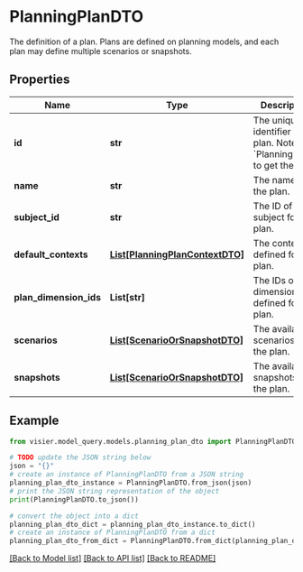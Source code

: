 # PlanningPlanDTO

The definition of a plan. Plans are defined on planning models, and each plan may define multiple scenarios or snapshots.

## Properties

Name | Type | Description | Notes
------------ | ------------- | ------------- | -------------
**id** | **str** | The unique identifier of the plan.  Note: See &#x60;PlanningPlans&#x60; to get the ID. | [optional] 
**name** | **str** | The name of the plan. | [optional] 
**subject_id** | **str** | The ID of subject for the plan. | [optional] 
**default_contexts** | [**List[PlanningPlanContextDTO]**](PlanningPlanContextDTO.md) | The contexts defined for the plan. | [optional] 
**plan_dimension_ids** | **List[str]** | The IDs of the dimensions defined for the plan. | [optional] 
**scenarios** | [**List[ScenarioOrSnapshotDTO]**](ScenarioOrSnapshotDTO.md) | The available scenarios for the plan. | [optional] 
**snapshots** | [**List[ScenarioOrSnapshotDTO]**](ScenarioOrSnapshotDTO.md) | The available snapshots for the plan. | [optional] 

## Example

```python
from visier.model_query.models.planning_plan_dto import PlanningPlanDTO

# TODO update the JSON string below
json = "{}"
# create an instance of PlanningPlanDTO from a JSON string
planning_plan_dto_instance = PlanningPlanDTO.from_json(json)
# print the JSON string representation of the object
print(PlanningPlanDTO.to_json())

# convert the object into a dict
planning_plan_dto_dict = planning_plan_dto_instance.to_dict()
# create an instance of PlanningPlanDTO from a dict
planning_plan_dto_from_dict = PlanningPlanDTO.from_dict(planning_plan_dto_dict)
```
[[Back to Model list]](../README.md#documentation-for-models) [[Back to API list]](../README.md#documentation-for-api-endpoints) [[Back to README]](../README.md)


